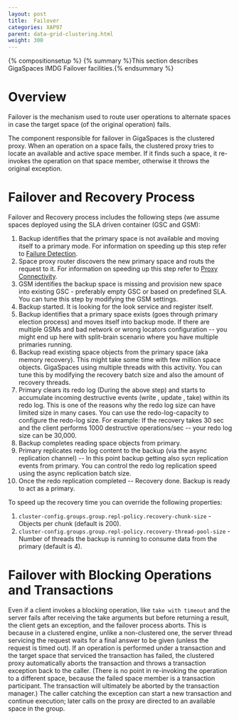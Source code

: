 ```yaml
---
layout: post
title:  Failover
categories: XAP97
parent: data-grid-clustering.html
weight: 300
---
```


{% compositionsetup %}
{% summary %}This section describes GigaSpaces IMDG Failover facilities.{% endsummary %}

# Overview

Failover is the mechanism used to route user operations to alternate spaces in case the target space (of the original operation) fails.

The component responsible for failover in GigaSpaces is the clustered proxy. When an operation on a space fails, the clustered proxy tries to locate an available and active space member. If it finds such a space, it re-invokes the operation on that space member, otherwise it throws the original exception.

# Failover and Recovery Process

Failover and Recovery process includes the following steps (we assume spaces deployed using the SLA driven container (GSC and GSM):

1. Backup identifies that the primary space is not available and moving itself to a primary mode. For information on speeding up this step refer to [Failure Detection](./failure-detection.html).
2. Space proxy router discovers the new primary space and routs the request to it. For information on speeding up this step refer to [Proxy Connectivity](./proxy-connectivity.html).
3. GSM identifies the backup space is missing and provision new space into existing GSC - preferably empty GSC or based on predefined SLA. You can tune this step by modifying the GSM settings.
4. Backup started. It is looking for the look service and register itself.
5. Backup identifies that a primary space exists (goes through primary election process) and moves itself into backup mode. If there are multiple GSMs and bad network or wrong locators configuration -- you might end up here with split-brain scenario where you have multiple primaries running.
6. Backup read existing space objects from the primary space (aka memory recovery). This might take some time with few million space objects. GigaSpaces using multiple threads with this activity. You can tune this by modifying the recovery batch size and also the amount of recovery threads.
7. Primary clears its redo log (During the above step) and starts to accumulate incoming destructive events (write , update , take) within its redo log. This is one of the reasons why the redo log size can have limited size in many cases. You can use the redo-log-capacity to configure the redo-log size. For example: If the recovery takes 30 sec and the client performs 1000 destructive operations/sec -- your redo log size can be 30,000.
8. Backup completes reading space objects from primary.
9. Primary replicates redo log content to the backup (via the async replication channel) -- In this point backup getting also sycn replication events from primary. You can control the redo log replication speed using the async replication batch size.
10. Once the redo replication completed -- Recovery done. Backup is ready to act as a primary.

To speed up the recovery time you can override the following properties:

1. `cluster-config.groups.group.repl-policy.recovery-chunk-size` - Objects per chunk (default is 200).
1. `cluster-config.groups.group.repl-policy.recovery-thread-pool-size` - Number of threads the backup is running to consume data from the primary (default is 4).

# Failover with Blocking Operations and Transactions

Even if a client invokes a blocking operation, like `take with timeout` and the server fails after receiving the take arguments but before returning a result, the client gets an exception, and the failover process aborts. This is because in a clustered engine, unlike a non-clustered one, the server thread servicing the request waits for a final answer to be given (unless the request is timed out).
If an operation is performed under a transaction and the target space that serviced the transaction has failed, the clustered proxy automatically aborts the transaction and throws a transaction exception back to the caller. (There is no point in re-invoking the operation to a different space, because the failed space member is a transaction participant. The transaction will ultimately be aborted by the transaction manager.) The caller catching the exception can start a new transaction and continue execution; later calls on the proxy are directed to an available space in the group.
